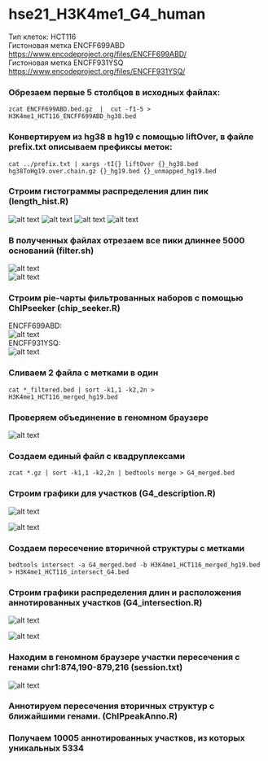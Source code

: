 # hse21_H3K4me1_G4_human

Тип клеток: HCT116  
Гистоновая метка ENCFF699ABD https://www.encodeproject.org/files/ENCFF699ABD/  
Гистоновая метка ENCFF931YSQ https://www.encodeproject.org/files/ENCFF931YSQ/  

### Обрезаем первые 5 столбцов в исходных файлах:  
```
zcat ENCFF699ABD.bed.gz  |  cut -f1-5 > H3K4me1_HCT116_ENCFF699ABD_hg38.bed  
```

### Конвертируем из hg38 в hg19 с помощью liftOver, в файле prefix.txt описываем префиксы меток:  
```
cat ../prefix.txt | xargs -tI{} liftOver {}_hg38.bed hg38ToHg19.over.chain.gz {}_hg19.bed {}_unmapped_hg19.bed  
```

### Строим гистограммы распределения длин пик (length_hist.R)  
![alt text](pictures/len_hist_H3K4me1_HCT116_ENCFF699ABD_hg38.bed.png)
![alt text](pictures/len_hist_H3K4me1_HCT116_ENCFF699ABD_hg19.bed.png)
![alt text](pictures/len_hist_H3K4me1_HCT116_ENCFF931YSQ_hg38.bed.png)
![alt text](pictures/len_hist_H3K4me1_HCT116_ENCFF931YSQ_hg19.bed.png)  

### В полученных файлах отрезаем все пики длиннее 5000 оснований (filter.sh)  
![alt text](pictures/len_hist_H3K4me1_HCT116_ENCFF699ABD_hg19_filtered.png)  
![alt text](pictures/len_hist_H3K4me1_HCT116_ENCFF931YSQ_hg19_filtered.png)  
### Строим pie-чарты фильтрованных наборов с помощью ChIPseeker (chip_seeker.R)  

ENCFF699ABD:  
![alt text](pictures/chip_seeker_H3K4me1_HCT116_ENCFF699ABD_hg19_filtered.bed_plotAnnoPie.png)  
ENCFF931YSQ:  
![alt text](pictures/chip_seeker_H3K4me1_HCT116_ENCFF931YSQ_hg19_filtered.bed_plotAnnoPie.png)  

### Сливаем 2 файла с метками в один
```
cat *_filtered.bed | sort -k1,1 -k2,2n > H3K4me1_HCT116_merged_hg19.bed  
```
### Проверяем объединение в геномном браузере
![alt text](pictures/marks_union.png)

### Создаем единый файл с квадруплексами
```
zcat *.gz | sort -k1,1 -k2,2n | bedtools merge > G4_merged.bed
```

### Строим графики для участков (G4_description.R)  
![alt text](pictures/len_hist_G4.png)

![alt text](pictures/G4_plotAnnoPie.png)

### Создаем пересечение вторичной структуры с метками  
```
bedtools intersect -a G4_merged.bed -b H3K4me1_HCT116_merged_hg19.bed > H3K4me1_HCT116_intersect_G4.bed
```
### Cтроим графики распределения длин и расположения аннотированных участков (G4_intersection.R)  
![alt text](pictures/len_hist_G4_intersection.png)

![alt text](pictures/G4_intersection_plotAnnoPie.png)

### Находим в геномном браузере участки пересечения с генами chr1:874,190-879,216 (session.txt)
![alt text](pictures/intersected_regions.png)  

### Аннотируем пересечения вторичных структур с ближайшими генами. (ChIPpeakAnno.R)  
### Получаем 10005 аннотированных участков, из которых уникальных 5334

